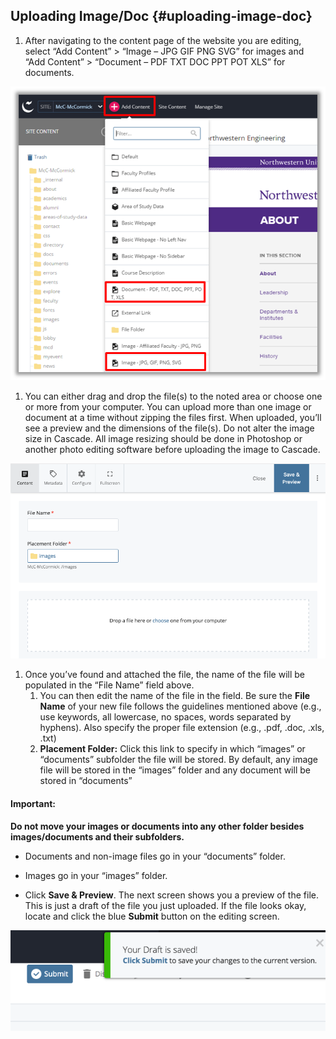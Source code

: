 ## Uploading Image/Doc {#uploading-image-doc}

1. After navigating to the content page of the website you are editing, select “Add Content” &gt; “Image – JPG GIF PNG SVG” for images and “Add Content” &gt; “Document – PDF TXT DOC PPT POT XLS” for documents.

![84](../assets/84.png)

1. You can either drag and drop the file\(s\) to the noted area or choose one or more from your computer. You can upload more than one image or document at a time without zipping the files first. When uploaded, you’ll see a preview and the dimensions of the file\(s\). Do not alter the image size in Cascade. All image resizing should be done in Photoshop or another photo editing software before uploading the image to Cascade.

![85](../assets/85.png)

1. Once you’ve found and attached the file, the name of the file will be populated in the “File Name” field above.
   1. You can then edit the name of the file in the field. Be sure the **File Name** of your new file follows the guidelines mentioned above \(e.g., use keywords, all lowercase, no spaces, words separated by hyphens\). Also specify the proper file extension \(e.g., .pdf, .doc, .xls, .txt\)
   2. **Placement Folder:** Click this link to specify in which “images” or “documents” subfolder the file will be stored. By default, any image file will be stored in the “images” folder and any document will be stored in “documents”

#### Important:

**Do not move your images or documents into any other folder besides images/documents and their subfolders.**

* Documents and non-image files go in your “documents” folder.
* Images go in your “images” folder.

* Click **Save & Preview**. The next screen shows you a preview of the file. This is just a draft of the file you just uploaded. If the file looks okay, locate and click the blue **Submit** button on the editing screen.

![87](../assets/87.png)

